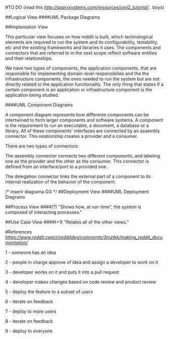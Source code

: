 #TO DO (read this *http://sparxsystems.com/resources/uml2_tutorial/ .* boys)

##Logical View
####UML Package Diagrams

##Implemation View

This particular view focuses on how reddit is built, which technological elements are required to run the system and its configurability, testability, etc and the existing frameworks and libraries it uses.
The components and connectors that are referred to in the next scope reflect software entities and their relationships.

We have two types of components, the application components, that are responsible for implementing domain-level responsibilies and the the infrastructure components, the ones needed to run the system but are not directly related to the application functionality. The only thing that states if a certain component is an application or infrastructure component is the application being studied.

####UML Component Diagrams

A component diagram represents how differente components can be intertwined to form larger components and software systems. A component is the requirement to run an executable, a document, a database or a library.
All of these components' interfaces are connected by an assembly connector. This relationship creates a provider and a consumer.

There are two types of connectors:

The assembly connector connects two different components, and labeling one as the provider and the other as the consumer. This connector is defined from an interface/port to a provided one.

The delegation connector links the external part of a component to its internal realization of the behavior of the component.

/* inserir diagrama GG */
##Deployment View
####UML Deployment Diagrams

##Process View
####(?) "Shows how, at run-time", the system is composed of interacting processes."

##Use Case View
####(+1) "Relates all of the other views."

#References
*https://www.reddit.com/r/redditdev/comments/3mztkk/making_reddit_documentation/*

1 - someone has an idea

2 - people in charge approve of idea and assign a developer to work on it

3 - developer works on it and puts it into a pull request

4 - developer makes changes based on code review and product review

5 - deploy the feature to a subset of users

6 - iterate on feedback

7 - deploy to more users

8 - iterate on feedback

9 - deploy to everyone